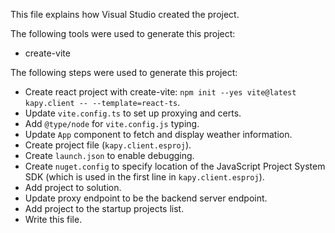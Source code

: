 This file explains how Visual Studio created the project.

The following tools were used to generate this project:
- create-vite

The following steps were used to generate this project:
- Create react project with create-vite: `npm init --yes vite@latest kapy.client -- --template=react-ts`.
- Update `vite.config.ts` to set up proxying and certs.
- Add `@type/node` for `vite.config.js` typing.
- Update `App` component to fetch and display weather information.
- Create project file (`kapy.client.esproj`).
- Create `launch.json` to enable debugging.
- Create `nuget.config` to specify location of the JavaScript Project System SDK (which is used in the first line in `kapy.client.esproj`).
- Add project to solution.
- Update proxy endpoint to be the backend server endpoint.
- Add project to the startup projects list.
- Write this file.
